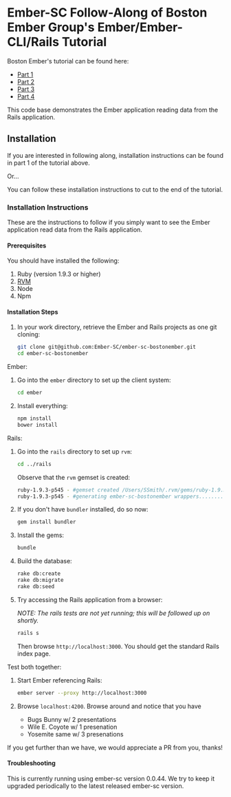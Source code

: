 # Ember-SC Follow-Along of Boston Ember Group's Ember/Ember-CLI/Rails Tutorial

Boston Ember's tutorial can be found here:

* [Part 1](http://reefpoints.dockyard.com/2014/05/07/building-an-ember-app-with-rails-part-1.html)
* [Part 2](http://reefpoints.dockyard.com/2014/05/08/building-an-ember-app-with-rails-part-2.html)
* [Part 3](http://reefpoints.dockyard.com/2014/05/09/building-an-ember-app-with-rails-part-3.html)
* [Part 4](http://reefpoints.dockyard.com/2014/05/31/building-an-ember-app-with-rails-part-4.html)

This code base demonstrates the Ember application reading data from the Rails application.

## Installation

If you are interested in following along, installation instructions can be found in part 1 of the tutorial above.

Or...

You can follow these installation instructions to cut to the end of the tutorial.

### Installation Instructions

These are the instructions to follow if you simply want to see the Ember application read data from the Rails application.

#### Prerequisites

You should have installed the following:

1.  Ruby (version 1.9.3 or higher)
1.  [RVM](http://rvm.io)
1.  Node
1.  Npm

#### Installation Steps


1.  In your work directory, retrieve the Ember and Rails projects as one git cloning:

    ```bash
    git clone git@github.com:Ember-SC/ember-sc-bostonember.git
    cd ember-sc-bostonember
    ```
    
Ember:

1.  Go into the `ember` directory to set up the client system:

    ```bash
    cd ember
    ```

1.  Install everything:

    ```bash
    npm install
    bower install
    ```
    
Rails:

1.  Go into the `rails` directory to set up `rvm`:

    ```bash
    cd ../rails
    ```

    Observe that the `rvm` gemset is created:
    
    ```bash
    ruby-1.9.3-p545 - #gemset created /Users/SSmith/.rvm/gems/ruby-1.9.3-p545@ember-sc-bostonember
    ruby-1.9.3-p545 - #generating ember-sc-bostonember wrappers...........
    ```

1.  If you don't have `bundler` installed, do so now:

    ```bash
    gem install bundler
    ```

1.  Install the gems:

    ```bash
    bundle
    ```
    
1.  Build the database:

    ```bash
    rake db:create
    rake db:migrate
    rake db:seed
    ```

1.  Try accessing the Rails application from a browser:

    *NOTE: The rails tests are not yet running; this will be followed up on shortly.*
    
    ```bash
    rails s
    ```
    
    Then browse `http://localhost:3000`.  You should get the standard Rails index page.
    
Test both together:

1.  Start Ember referencing Rails:

    ```bash
    ember server --proxy http://localhost:3000
    ```
    
1.  Browse `localhost:4200`.  Browse around and notice that you have

    * Bugs Bunny w/ 2 presentations
    * Wile E. Coyote w/ 1 presenation
    * Yosemite same w/ 3 presenations

If you get further than we have, we would appreciate a PR from you, thanks!

#### Troubleshooting

This is currently running using ember-sc version 0.0.44.
We try to keep it upgraded periodically to the latest released ember-sc version.
